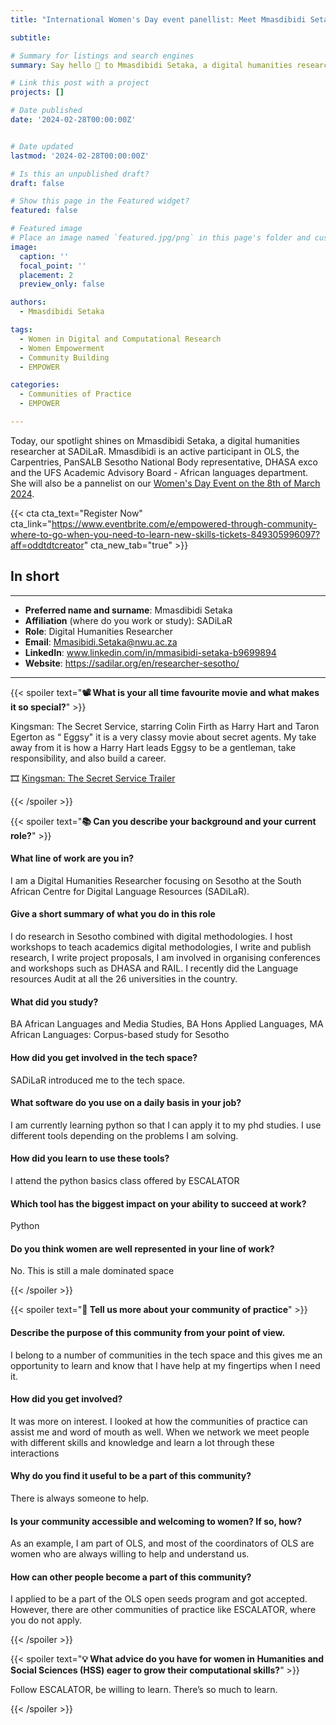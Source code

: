 ```yaml
---
title: "International Women's Day event panellist: Meet Mmasdibidi Setaka"

subtitle: 

# Summary for listings and search engines
summary: Say hello 👋 to Mmasdibidi Setaka, a digital humanities researcher, and participant in OLS and a PanSALB Sesotho National Body representative. 

# Link this post with a project
projects: []

# Date published
date: '2024-02-28T00:00:00Z'


# Date updated
lastmod: '2024-02-28T00:00:00Z'

# Is this an unpublished draft?
draft: false

# Show this page in the Featured widget?
featured: false

# Featured image
# Place an image named `featured.jpg/png` in this page's folder and customize its options here.
image:
  caption: ''
  focal_point: ''
  placement: 2
  preview_only: false

authors:
  - Mmasdibidi Setaka

tags:
  - Women in Digital and Computational Research
  - Women Empowerment
  - Community Building
  - EMPOWER

categories:
  - Communities of Practice
  - EMPOWER

---
```


Today, our spotlight shines on Mmasdibidi Setaka, a digital humanities researcher at SADiLaR. Mmasdibidi is an active participant in OLS, the Carpentries, PanSALB Sesotho National Body representative, DHASA exco and the UFS Academic Advisory Board - African languages department. She will also be a pannelist on our <a href="https://www.eventbrite.com/e/empowered-through-community-where-to-go-when-you-need-to-learn-new-skills-tickets-849305996097?aff=oddtdtcreator" target="_blank">Women's Day Event on the 8th of March 2024</a>.


{{< cta cta_text="Register Now" cta_link="https://www.eventbrite.com/e/empowered-through-community-where-to-go-when-you-need-to-learn-new-skills-tickets-849305996097?aff=oddtdtcreator" cta_new_tab="true" >}}

## In short
---

- __Preferred name and surname__: Mmasdibidi Setaka
- __Affiliation__ (where do you work or study): SADiLaR
- __Role__: Digital Humanities Researcher
- __Email__: <a href="mailto:Mmasibidi.Setaka@nwu.ac.za" target="_blank">Mmasibidi.Setaka@nwu.ac.za</a>
- __LinkedIn__: <a href=" www.linkedin.com/in/mmasibidi-setaka-b9699894 " target="_blank"> www.linkedin.com/in/mmasibidi-setaka-b9699894</a>
- __Website__: <a href="https://sadilar.org/en/researcher-sesotho/" target="_blank">https://sadilar.org/en/researcher-sesotho/</a>
---


{{< spoiler text="__:film_projector: What is your all time favourite movie and what makes it so special?__" >}}

Kingsman: The Secret Service, starring Colin Firth as Harry Hart  and Taron Egerton as “ Eggsy" it is a very classy movie about secret agents. My take away from it is how a Harry Hart leads Eggsy to be a gentleman, take responsibility, and also build a career. 


🎞️ <a href="https://www.youtube.com/watch?v=kl8F-8tR8to" target="_blank">Kingsman: The Secret Service Trailer</a><br>

{{< /spoiler >}}

{{< spoiler text="__:books: Can you describe your background and your current role?__" >}}

#### What line of work are you in?

I am a Digital Humanities Researcher focusing on Sesotho at the South African Centre for Digital Language Resources (SADiLaR). 

#### Give a short summary of what you do in this role

 I do  research in Sesotho combined with digital methodologies. I host workshops to teach academics digital methodologies, I write and publish research, I write project proposals, I am involved in organising conferences and workshops such as DHASA and RAIL. I recently did the Language resources Audit at all the 26 universities in the country.

#### What did you study?

 BA African Languages and Media Studies, BA Hons Applied Languages, MA African Languages: Corpus-based study for Sesotho


#### How did you get involved in the tech space?

 SADiLaR introduced me to the tech space. 


#### What software do you use on a daily basis in your job?

I am currently learning python so that I can apply it to my phd studies. I use different tools depending on the problems I am solving.

#### How did you learn to use these tools?

I attend the python basics class offered by ESCALATOR


#### Which tool has the biggest impact on your ability to succeed at work?

Python


#### Do you think women are well represented in your line of work?

No. This is still a male dominated space

{{< /spoiler >}}

{{< spoiler text="__🌱 Tell us more about your community of practice__" >}}

#### Describe the purpose of this community from your point of view.

I belong to a number of communities in the tech space and this gives me an opportunity to learn and know that I have help at my fingertips when I need it. 


#### How did you get involved?

 It was more on interest. I looked at how the communities of practice can assist me and word of mouth as well. When we network we meet people with different skills and knowledge and learn a lot through these interactions

#### Why do you find it useful to be a part of this community?

There is always someone to help. 

#### Is your community accessible and welcoming to women? If so, how?

As an example, I am part of OLS, and most of the coordinators of OLS are women who are always willing to help and understand us.

#### How can other people become a part of this community?

 I applied to be a part of the OLS open seeds program and got accepted. However, there are other communities of practice like ESCALATOR, where you do not apply.  


{{< /spoiler >}}

{{< spoiler text="__:bulb: What advice do you have for women in Humanities and Social Sciences (HSS) eager to grow their computational skills?__" >}}

Follow ESCALATOR, be willing to learn. There’s so much to learn. 

{{< /spoiler >}}



